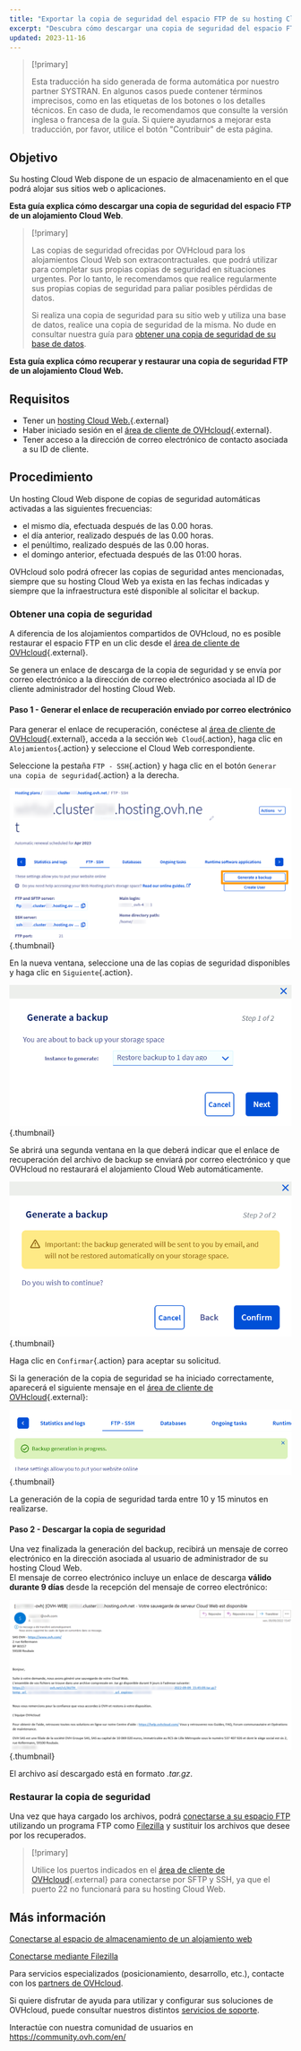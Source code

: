 ```yaml
---
title: "Exportar la copia de seguridad del espacio FTP de su hosting Cloud Web"
excerpt: "Descubra cómo descargar una copia de seguridad del espacio FTP de un alojamiento Cloud Web"
updated: 2023-11-16
---
```


> [!primary]
>
> Esta traducción ha sido generada de forma automática por nuestro partner SYSTRAN. En algunos casos puede contener términos imprecisos, como en las etiquetas de los botones o los detalles técnicos. En caso de duda, le recomendamos que consulte la versión inglesa o francesa de la guía. Si quiere ayudarnos a mejorar esta traducción, por favor, utilice el botón "Contribuir" de esta página.
>

## Objetivo

Su hosting Cloud Web dispone de un espacio de almacenamiento en el que podrá alojar sus sitios web o aplicaciones.

**Esta guía explica cómo descargar una copia de seguridad del espacio FTP de un alojamiento Cloud Web**.

> [!primary]
> 
> Las copias de seguridad ofrecidas por OVHcloud para los alojamientos Cloud Web son extracontractuales. que podrá utilizar para completar sus propias copias de seguridad en situaciones urgentes. Por lo tanto, le recomendamos que realice regularmente sus propias copias de seguridad para paliar posibles pérdidas de datos.
> 
> Si realiza una copia de seguridad para su sitio web y utiliza una base de datos, realice una copia de seguridad de la misma. No dude en consultar nuestra guía para [obtener una copia de seguridad de su base de datos](/pages/web_cloud/web_hosting/sql_database_export).
> 

**Esta guía explica cómo recuperar y restaurar una copia de seguridad FTP de un alojamiento Cloud Web.**

## Requisitos

- Tener un [hosting Cloud Web.](/links/web/hosting-cloud-web-offer){.external}
- Haber iniciado sesión en el [área de cliente de OVHcloud](/links/manager){.external}.
- Tener acceso a la dirección de correo electrónico de contacto asociada a su ID de cliente.

## Procedimiento

Un hosting Cloud Web dispone de copias de seguridad automáticas activadas a las siguientes frecuencias:

- el mismo día, efectuada después de las 0.00 horas.
- el día anterior, realizado después de las 0.00 horas.
- el penúltimo, realizado después de las 0.00 horas.
- el domingo anterior, efectuada después de las 01:00 horas.

OVHcloud solo podrá ofrecer las copias de seguridad antes mencionadas, siempre que su hosting Cloud Web ya exista en las fechas indicadas y siempre que la infraestructura esté disponible al solicitar el backup.

### Obtener una copia de seguridad

A diferencia de los alojamientos compartidos de OVHcloud, no es posible restaurar el espacio FTP en un clic desde el [área de cliente de OVHcloud](/links/manager){.external}.

Se genera un enlace de descarga de la copia de seguridad y se envía por correo electrónico a la dirección de correo electrónico asociada al ID de cliente administrador del hosting Cloud Web.

#### Paso 1 - Generar el enlace de recuperación enviado por correo electrónico

Para generar el enlace de recuperación, conéctese al [área de cliente de OVHcloud](/links/manager){.external}, acceda a la sección `Web Cloud`{.action}, haga clic en `Alojamientos`{.action} y seleccione el Cloud Web correspondiente. 

Seleccione la pestaña `FTP - SSH`{.action} y haga clic en el botón `Generar una copia de seguridad`{.action} a la derecha.

![backupftpcw](/pages/assets/screens/control_panel/product-selection/web-cloud/cloud-web/ftp-ssh/generate-a-backup.png){.thumbnail}

En la nueva ventana, seleccione una de las copias de seguridad disponibles y haga clic en `Siguiente`{.action}.

![backupftpcw](/pages/assets/screens/control_panel/product-selection/web-cloud/cloud-web/ftp-ssh/generate-a-backup-step-1.png){.thumbnail}

Se abrirá una segunda ventana en la que deberá indicar que el enlace de recuperación del archivo de backup se enviará por correo electrónico y que OVHcloud no restaurará el alojamiento Cloud Web automáticamente.

![backupftpcw](/pages/assets/screens/control_panel/product-selection/web-cloud/cloud-web/ftp-ssh/generate-a-backup-step-2.png){.thumbnail}

Haga clic en `Confirmar`{.action} para aceptar su solicitud.

Si la generación de la copia de seguridad se ha iniciado correctamente, aparecerá el siguiente mensaje en el [área de cliente de OVHcloud](/links/manager){.external}:

![backupftpcw](/pages/assets/screens/control_panel/product-selection/web-cloud/cloud-web/ftp-ssh/message-backup-progress.png){.thumbnail}

La generación de la copia de seguridad tarda entre 10 y 15 minutos en realizarse.

#### Paso 2 - Descargar la copia de seguridad

Una vez finalizada la generación del backup, recibirá un mensaje de correo electrónico en la dirección asociada al usuario de administrador de su hosting Cloud Web.<br>
El mensaje de correo electrónico incluye un enlace de descarga **válido durante 9 días** desde la recepción del mensaje de correo electrónico:

![backupftpcw](/pages/assets/screens/control_panel/product-selection/web-cloud/email-sending-to-customer/cloud-web/backup-information.png){.thumbnail}

El archivo así descargado está en formato *.tar.gz*.

### Restaurar la copia de seguridad

Una vez que haya cargado los archivos, podrá [conectarse a su espacio FTP](/pages/web_cloud/web_hosting/ftp_connection) utilizando un programa FTP como [Filezilla](/pages/web_cloud/web_hosting/ftp_filezilla_user_guide) y sustituir los archivos que desee por los recuperados.

> [!primary]
>
> Utilice los puertos indicados en el [área de cliente de OVHcloud](/links/manager){.external} para conectarse por SFTP y SSH, ya que el puerto 22 no funcionará para su hosting Cloud Web.
>

## Más información 

[Conectarse al espacio de almacenamiento de un alojamiento web](/pages/web_cloud/web_hosting/ftp_connection)

[Conectarse mediante Filezilla](/pages/web_cloud/web_hosting/ftp_filezilla_user_guide)

Para servicios especializados (posicionamiento, desarrollo, etc.), contacte con los [partners de OVHcloud](/links/partner).

Si quiere disfrutar de ayuda para utilizar y configurar sus soluciones de OVHcloud, puede consultar nuestros distintos [servicios de soporte](/links/support).

Interactúe con nuestra comunidad de usuarios en <https://community.ovh.com/en/>
